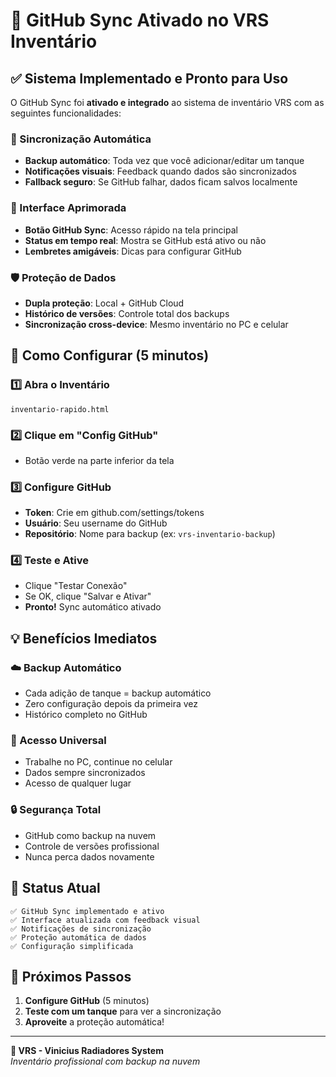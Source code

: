 # 🚀 GitHub Sync Ativado no VRS Inventário

## ✅ Sistema Implementado e Pronto para Uso

O GitHub Sync foi **ativado e integrado** ao sistema de inventário VRS com as seguintes funcionalidades:

### 🔄 Sincronização Automática
- **Backup automático**: Toda vez que você adicionar/editar um tanque
- **Notificações visuais**: Feedback quando dados são sincronizados
- **Fallback seguro**: Se GitHub falhar, dados ficam salvos localmente

### 📱 Interface Aprimorada
- **Botão GitHub Sync**: Acesso rápido na tela principal
- **Status em tempo real**: Mostra se GitHub está ativo ou não
- **Lembretes amigáveis**: Dicas para configurar GitHub

### 🛡️ Proteção de Dados
- **Dupla proteção**: Local + GitHub Cloud
- **Histórico de versões**: Controle total dos backups
- **Sincronização cross-device**: Mesmo inventário no PC e celular

## 🚀 Como Configurar (5 minutos)

### 1️⃣ Abra o Inventário
```
inventario-rapido.html
```

### 2️⃣ Clique em "Config GitHub"
- Botão verde na parte inferior da tela

### 3️⃣ Configure GitHub
- **Token**: Crie em github.com/settings/tokens
- **Usuário**: Seu username do GitHub
- **Repositório**: Nome para backup (ex: `vrs-inventario-backup`)

### 4️⃣ Teste e Ative
- Clique "Testar Conexão"
- Se OK, clique "Salvar e Ativar"
- **Pronto!** Sync automático ativado

## 💡 Benefícios Imediatos

### ☁️ Backup Automático
- Cada adição de tanque = backup automático
- Zero configuração depois da primeira vez
- Histórico completo no GitHub

### 📱 Acesso Universal
- Trabalhe no PC, continue no celular
- Dados sempre sincronizados
- Acesso de qualquer lugar

### 🔒 Segurança Total
- GitHub como backup na nuvem
- Controle de versões profissional
- Nunca perca dados novamente

## 🎯 Status Atual

```
✅ GitHub Sync implementado e ativo
✅ Interface atualizada com feedback visual
✅ Notificações de sincronização
✅ Proteção automática de dados
✅ Configuração simplificada
```

## 🚀 Próximos Passos

1. **Configure GitHub** (5 minutos)
2. **Teste com um tanque** para ver a sincronização
3. **Aproveite** a proteção automática!

---

**💼 VRS - Vinicius Radiadores System**  
*Inventário profissional com backup na nuvem*
